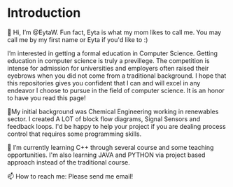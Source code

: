 # Introduction
👋 Hi, I’m @EytaW. Fun fact, Eyta is what my mom likes to call me. You may call me by my first name or Eyta if you'd like to :)

I’m interested in getting a formal education in Computer Science. Getting education in computer science is truly a previllege. The competition is intense for admission for universities and employers often raised their eyebrows when you did not come from a traditional background. I hope that this repositories gives you confident that I can and will excel in any endeavor I choose to pursue in the field of computer science. It is an honor to have you read this page!



👀My initial background was Chemical Engineering working in renewables sector. I created A LOT of block flow diagrams, Signal Sensors and feedback loops. I'd be happy to help your project if you are dealing process control that requires some programming skills.

🌱 I’m currently learning C++ through several course and some teaching opportunities. I'm also learning JAVA and PYTHON via project based approach instead of the traditional course.

📫 How to reach me: Please send me email!

<!---
EytaW/EytaW is a ✨ special ✨ repository because its `README.md` (this file) appears on your GitHub profile.
You can click the Preview link to take a look at your changes.
--->
